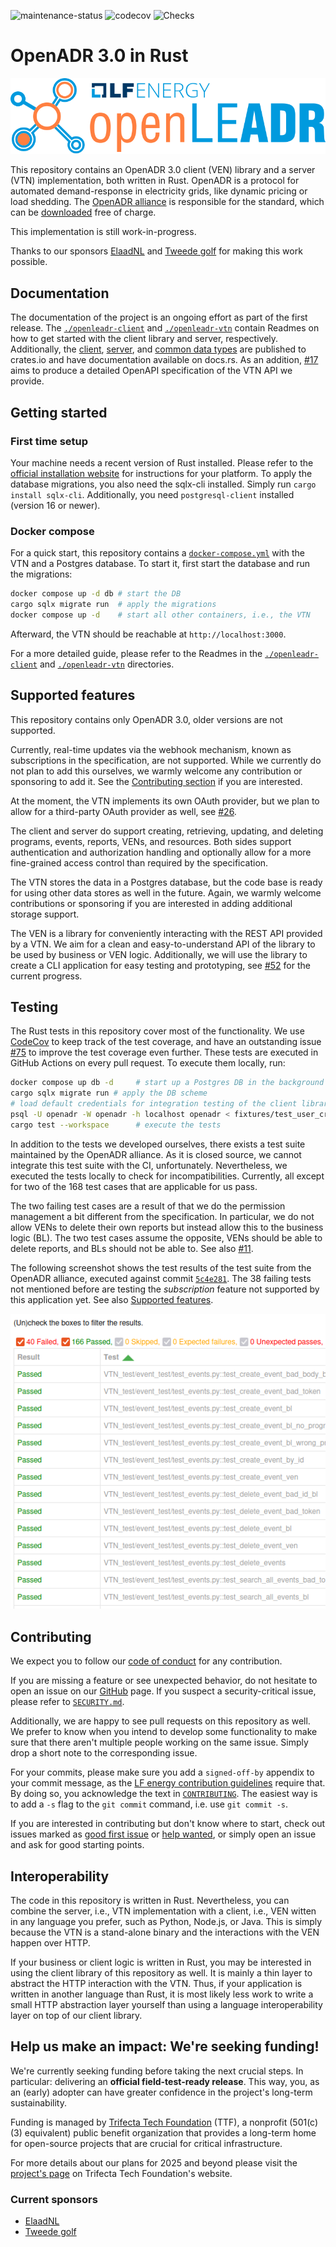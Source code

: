 ![maintenance-status](https://img.shields.io/badge/maintenance-actively--developed-brightgreen.svg)
![codecov](https://codecov.io/gh/OpenLEADR/openleadr-rs/graph/badge.svg?token=BKQ0QW9G8H)
![Checks](https://github.com/OpenLEADR/openleadr-rs/actions/workflows/checks.yml/badge.svg?branch=main)

# OpenADR 3.0 in Rust

![LF energy OpenLEADR logo](https://github.com/OpenLEADR/openleadr-rs/raw/refs/heads/main/openleadr-logo.svg)

This repository contains an OpenADR 3.0 client (VEN) library and a server (VTN) implementation, both written in Rust.
OpenADR is a protocol for automated demand-response in electricity grids, like dynamic pricing or load shedding.
The [OpenADR alliance](https://www.openadr.org/) is responsible for the standard,
which can be [downloaded](https://www.openadr.org/specification) free of charge.

This implementation is still work-in-progress.

Thanks to our sponsors [ElaadNL](https://elaad.nl/en/) and [Tweede golf](https://tweedegolf.nl/en)
for making this work possible.

## Documentation

The documentation of the project is an ongoing effort as part of the first release.
The [`./openleadr-client`](./openleadr-client) and [`./openleadr-vtn`](./openleadr-vtn) contain Readmes on how to get
started with the client library and server, respectively.
Additionally, the [client](https://crates.io/crates/openleadr-client), [server](https://crates.io/crates/openleadr-vtn),
and [common data types](https://crates.io/crates/openleadr-wire) are published to crates.io
and have documentation available on docs.rs.
As an addition, [#17](https://github.com/OpenLEADR/openleadr-rs/issues/17) aims
to produce a detailed OpenAPI specification of the VTN API we provide.

## Getting started

### First time setup

Your machine needs a recent version of Rust installed.
Please refer to the [official installation website](https://rustup.rs/) for instructions for your platform. To apply the database migrations, you also need the sqlx-cli installed.
Simply run `cargo install sqlx-cli`. Additionally, you need `postgresql-client` installed (version 16 or newer).

### Docker compose

For a quick start,
this repository contains a [`docker-compose.yml`](docker-compose.yml) with the VTN and a Postgres database.
To start it, first start the database and run the migrations:

```bash
docker compose up -d db # start the DB
cargo sqlx migrate run  # apply the migrations
docker compose up -d    # start all other containers, i.e., the VTN
```

Afterward, the VTN should be reachable at `http://localhost:3000`.

For a more detailed guide,
please refer to the Readmes in the [`./openleadr-client`](./openleadr-client) and
[`./openleadr-vtn`](./openleadr-vtn) directories.

## Supported features

This repository contains only OpenADR 3.0, older versions are not supported.

Currently, real-time updates via the webhook mechanism, known as subscriptions in the specification, are not supported.
While we currently do not plan to add this ourselves, we warmly welcome any contribution or sponsoring to add it.
See the [Contributing section](#contributing) if you are interested.

At the moment, the VTN implements its own OAuth provider,
but we plan to allow for a third-party OAuth provider as well,
see [#26](https://github.com/openLEADR/openleadr-rs/issues/26).

The client and server do support creating, retrieving, updating,
and deleting programs, events, reports, VENs, and resources.
Both sides support authentication and authorization handling
and optionally allow for a more fine-grained access control than required by the specification.

The VTN stores the data in a Postgres database,
but the code base is ready for using other data stores as well in the future.
Again, we warmly welcome contributions or sponsoring if you are interested in adding additional storage support.

The VEN is a library for conveniently interacting with the REST API provided by a VTN.
We aim for a clean and easy-to-understand API of the library to be used by business or VEN logic.
Additionally, we will use the library to create a CLI application for easy testing and prototyping,
see [#52](https://github.com/OpenLEADR/openleadr-rs/issues/52) for the current progress.

## Testing
The Rust tests in this repository cover most of the functionality.
We use [CodeCov](https://app.codecov.io/gh/OpenLEADR/openleadr-rs/) to keep track of the test coverage,
and have an outstanding issue [#75](https://github.com/OpenLEADR/openleadr-rs/issues/75)
to improve the test coverage even further.
These tests are executed in GitHub Actions on every pull request.
To execute them locally, run:

```bash
docker compose up db -d     # start up a Postgres DB in the background
cargo sqlx migrate run # apply the DB scheme
# load default credentials for integration testing of the client library
psql -U openadr -W openadr -h localhost openadr < fixtures/test_user_credentials.sql
cargo test --workspace      # execute the tests
```

In addition to the tests we developed ourselves, there exists a test suite maintained by the OpenADR alliance.
As it is closed source, we cannot integrate this test suite with the CI, unfortunately.
Nevertheless, we executed the tests locally to check for incompatibilities.
Currently, all except for two of the 168 test cases that are applicable for us pass.

The two failing test cases are a result of that we do the permission management a bit different from the specification.
In particular, we do not allow VENs to delete their own reports but instead allow this to the business logic (BL).
The two test cases assume the opposite, VENs should be able to delete reports, and BLs should not be able to.
See also [#11](https://github.com/OpenLEADR/openleadr-rs/issues/11).

The following screenshot shows the test results of the test suite from the OpenADR alliance,
executed against commit [`5c4e281`](https://github.com/OpenLEADR/openleadr-rs/tree/5c4e281fdc96f7332675325e0d4da8cc1005dfe2).
The 38 failing tests not mentioned before are testing the *subscription*
feature not supported by this application yet.
See also [Supported features](#supported-features).

![OpenADR alliance test suite screenshot](OpenADR_alliance_test_suite.png)

## Contributing
We expect you to follow our [code of conduct](CODE_OF_CONDUCT.md) for any contribution.

If you are missing a feature or see unexpected behavior,
do not hesitate to open an issue on our [GitHub](https://github.com/OpenLEADR/openleadr-rs) page.
If you suspect a security-critical issue, please refer to [`SECURITY.md`](SECURITY.md).

Additionally, we are happy to see pull requests on this repository as well.
We prefer to know when you intend to develop some functionality to make sure that there aren't multiple people working on the same issue. Simply drop a short note to the corresponding issue.

For your commits, please make sure you add a `signed-off-by` appendix to your commit message,
as the [LF energy contribution guidelines](https://tac.lfenergy.org/process/contribution_guidelines.html#developer-certificate-of-origin) require that.
By doing so, you acknowledge the text in [`CONTRIBUTING`](CONTRIBUTING).
The easiest way is to add a `-s` flag to the `git commit` command, i.e. use `git commit -s`.

If you are interested in contributing but don't know where to start,
check out issues marked as [good first issue](https://github.com/OpenLEADR/openleadr-rs/issues?q=is%3Aissue+is%3Aopen+label%3A%22good+first+issue%22)
or [help wanted](https://github.com/OpenLEADR/openleadr-rs/issues?q=is%3Aissue+is%3Aopen+label%3A%22help+wanted%22),
or simply open an issue and ask for good starting points.

## Interoperability
The code in this repository is written in Rust.
Nevertheless, you can combine the server, i.e.,
VTN implementation with a client, i.e., VEN witten in any language you prefer, such as Python, Node.js, or Java.
This is simply because the VTN is a stand-alone binary and the interactions with the VEN happen over HTTP.

If your business or client logic is written in Rust,
you may be interested in using the client library of this repository as well.
It is mainly a thin layer to abstract the HTTP interaction with the VTN.
Thus, if your application is written in another language than Rust,
it is most likely less work
to write a small HTTP abstraction layer yourself
than using a language interoperability layer on top of our client library.

## Help us make an impact: We're seeking funding!

We're currently seeking funding before taking the next crucial steps. In particular: delivering an **official field-test-ready release**. This way, you, as an (early) adopter can have greater confidence in the project's long-term sustainability.

Funding is managed by [Trifecta Tech Foundation](https://trifectatech.org) (TTF), a nonprofit (501(c)(3) equivalent) public benefit organization that provides a long-term home for open-source projects that are crucial for critical infrastructure.

For more details about our plans for 2025 and beyond please visit the [project's page](https://trifectatech.org/initiatives/automated-demand-response/) on Trifecta Tech Foundation's website.

### Current sponsors
- [ElaadNL](https://elaad.nl/en/)
- [Tweede golf](https://tweedegolf.nl/en)
